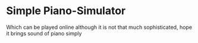 #  Simple Piano-Simulator
  
  Which can be played online although it is not that much sophisticated, 
  hope it brings sound of piano simply 
